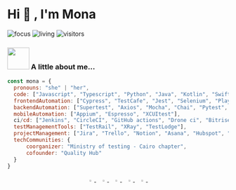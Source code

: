 <h1 align="left">Hi 👋 , I'm Mona </h1>
  
![focus](https://img.shields.io/badge/focus-Quality_Engineering-brightgreen)
![living](https://img.shields.io/badge/living-Egypt-3c9)
![visitors](https://komarev.com/ghpvc/?username=Mona-Superscientist&label=visitors)

### <img src="https://media.giphy.com/media/VgCDAzcKvsR6OM0uWg/giphy.gif" width="50"> A little about me...  

```javascript
const mona = {
  pronouns: "she" | "her",
  code: ["Javascript", "Typescript", "Python", "Java", "Kotlin", "Swift"],
  frontendAutomation: ["Cypress", "TestCafe", "Jest", "Selenium", "Playwright"],
  backendAutomation: ["Supertest", "Axios", "Mocha", "Chai", "Pytest", "Rspec", "Ginkgo", "Gomega"],
  mobileAutomation: ["Appium", "Espresso", "XCUItest"],
  ci/cd: ["Jenkins", "CircleCI", "GitHub actions", "Drone ci", "Bitrise"],
  testManagementTools: ["TestRail", "XRay", "TestLodge"],
  projectManagement: ["Jira", "Trello", "Notion", "Asana", "Hubspot", "Basecamp"],
  techCommunities: {
      coorganizer: "Ministry of testing - Cairo chapter",
      cofounder: "Quality Hub"
  }
}
```

<p align="center">
  <a href="https://www.linkedin.com/in/mona-m-abd-el-rahman/">
   <img src="https://img.icons8.com/color/48/000000/linkedin.png" width="3.5%"/>
    </a><span>&nbsp;</span>
  <a href="https://twitter.com/Mona101ma">
    <img src="https://img.icons8.com/color/48/000000/twitter.png" width="3.5%"/>
  </a><span>&nbsp;</span>
  <a href="mailto:mona.m.abdelrahman@gmail.com">
    <img src="https://img.icons8.com/fluent/48/000000/gmail.png" width="3.5%"/>
  </a><span>&nbsp;</span>
  <a href="https://github.com/Mona-Superscientist">
    <img src="https://img.icons8.com/fluent/48/000000/github.png" width="3.5%"/>
  </a><span>&nbsp;</span>
  <a href="https://stackoverflow.com/users/3442332/mona101ma">
    <img src="https://img.icons8.com/color/50/000000/stackoverflow.png" width="3.5%"/>  
  </a><span>&nbsp;</span>
</p>
